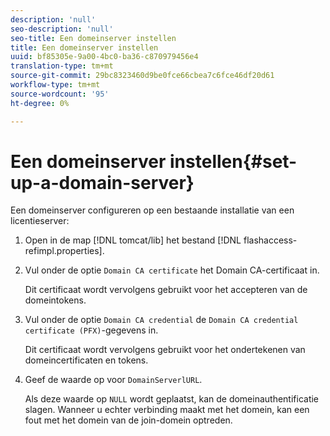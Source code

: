 ```yaml
---
description: 'null'
seo-description: 'null'
seo-title: Een domeinserver instellen
title: Een domeinserver instellen
uuid: bf85305e-9a00-4bc0-ba36-c870979456e4
translation-type: tm+mt
source-git-commit: 29bc8323460d9be0fce66cbea7c6fce46df20d61
workflow-type: tm+mt
source-wordcount: '95'
ht-degree: 0%

---
```



# Een domeinserver instellen{#set-up-a-domain-server}

Een domeinserver configureren op een bestaande installatie van een licentieserver:

1. Open in de map [!DNL tomcat/lib] het bestand [!DNL flashaccess-refimpl.properties].
1. Vul onder de optie `Domain CA certificate` het Domain CA-certificaat in.

   Dit certificaat wordt vervolgens gebruikt voor het accepteren van de domeintokens.
1. Vul onder de optie `Domain CA credential` de `Domain CA credential certificate (PFX)`-gegevens in.

   Dit certificaat wordt vervolgens gebruikt voor het ondertekenen van domeincertificaten en tokens.
1. Geef de waarde op voor `DomainServerlURL`.

   Als deze waarde op `NULL` wordt geplaatst, kan de domeinauthentificatie slagen. Wanneer u echter verbinding maakt met het domein, kan een fout met het domein van de join-domein optreden.
